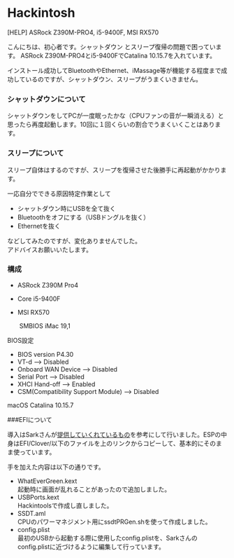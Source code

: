 # Hackintosh
[HELP] ASRock Z390M-PRO4, i5-9400F, MSI RX570

こんにちは、初心者です。シャットダウン とスリープ復帰の問題で困っています。 ASRock Z390M-PRO4とi5-9400FでCatalina 10.15.7を入れています。

インストール成功してBluetoothやEthernet、iMassage等が機能する程度まで成功しているのですが、シャットダウン、スリープがうまくいきません。

### シャットダウンについて  
シャットダウンをしてPCが一度眠ったかな（CPUファンの音が一瞬消える）と思ったら再度起動します。10回に１回くらいの割合でうまくいくことはあります。  

### スリープについて  
スリープ自体はするのですが、スリープを復帰させた後勝手に再起動がかかります。  

一応自分でできる原因特定作業として  
 - シャットダウン時にUSBを全て抜く
 - Bluetoothをオフにする（USBドングルを抜く）
 - Ethernetを抜く

などしてみたのですが、変化ありませんでした。  
アドバイスお願いいたします。  

### 構成

- ASRock Z390M Pro4

- Core i5-9400F

- MSI RX570

  ​	SMBIOS iMac 19,1



BIOS設定

- BIOS version P4.30
- VT-d --> Disabled
- Onboard WAN Device --> Disabled
- Serial Port --> Disabled
- XHCI Hand-off --> Enabled
- CSM(Compatibility Support Module) --> Disabled

macOS Catalina 10.15.7

###EFIについて

導入はSarkさんが[提供していくれているもの](https://github.com/sarkrui/Z390M-Pro4-i7-9700K-Hackintosh)を参考にして行いました。ESPの中身はEFI/Clover/以下のファイルを上のリンクからコピーして、基本的にそのまま使っています。  

手を加えた内容は以下の通りです。

- WhatEverGreen.kext  
  	起動時に画面が乱れることがあったので追加しました。
- USBPorts.kext  
  	Hackintoolsで作成し直しました。
- SSDT.aml  
  	CPUのパワーマネジメント用にssdtPRGen.shを使って作成しました。
- config.plist  
  	最初のUSBから起動する際に使用したconfig.plistを、Sarkさんのconfig.plistに近づけるように編集して行っています。

